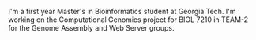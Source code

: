 I'm a first year Master's in Bioinformatics student at Georgia Tech.
I'm working on the Computational Genomics project for BIOL 7210 in TEAM-2 for the Genome Assembly and Web Server groups. 
